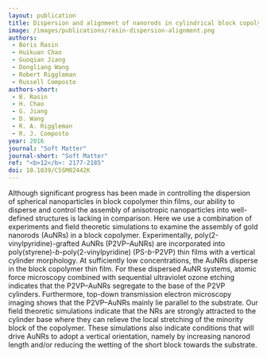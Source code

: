```yaml
---
layout: publication
title: Dispersion and alignment of nanorods in cylindrical block copolymer thin films
image: /images/publications/rasin-dispersion-alignment.png
authors:
 - Boris Rasin
 - Huikuan Chao
 - Guoqian Jiang
 - Dongliang Wang
 - Robert Riggleman
 - Russell Composto
authors-short:
 - B. Rasin
 - H. Chao
 - G. Jiang
 - D. Wang
 - R. A. Riggleman
 - R. J. Composto
year: 2016
journal: "Soft Matter"
journal-short: "Soft Matter"
ref: "<b>12</b>: 2177-2185"
doi: 10.1039/C5SM02442K
---
```


Although significant progress has been made in controlling the dispersion of spherical nanoparticles in block copolymer thin films, our ability to disperse and control the assembly of anisotropic nanoparticles into well-defined structures is lacking in comparison. Here we use a combination of experiments and field theoretic simulations to examine the assembly of gold nanorods (AuNRs) in a block copolymer. Experimentally, poly(2-vinylpyridine)-grafted AuNRs (P2VP–AuNRs) are incorporated into poly(styrene)-*b*-poly(2-vinylpyridine) (PS-*b*-P2VP) thin films with a vertical cylinder morphology. At sufficiently low concentrations, the AuNRs disperse in the block copolymer thin film. For these dispersed AuNR systems, atomic force microscopy combined with sequential ultraviolet ozone etching indicates that the P2VP–AuNRs segregate to the base of the P2VP cylinders. Furthermore, top-down transmission electron microscopy imaging shows that the P2VP–AuNRs mainly lie parallel to the substrate. Our field theoretic simulations indicate that the NRs are strongly attracted to the cylinder base where they can relieve the local stretching of the minority block of the copolymer. These simulations also indicate conditions that will drive AuNRs to adopt a vertical orientation, namely by increasing nanorod length and/or reducing the wetting of the short block towards the substrate.
